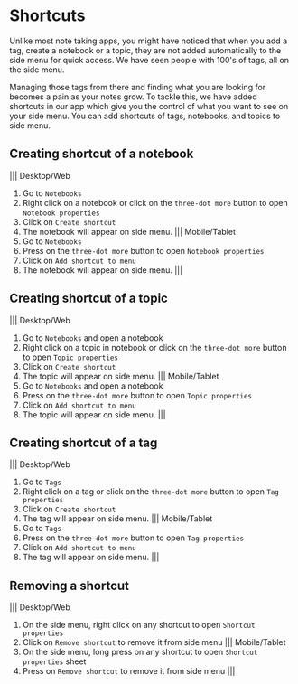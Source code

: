 # Shortcuts
Unlike most note taking apps, you might have noticed that when you add a tag, create a notebook or a topic, they are not added automatically to the side menu for quick access. We have seen people with 100's of tags, all on the side menu. 

Managing those tags from there and finding what you are looking for becomes a pain as your notes grow. To tackle this, we have added shortcuts in our app which give you the control of what you want to see on your side menu. You can add shortcuts of tags, notebooks, and topics to side menu.

## Creating shortcut of a notebook
||| Desktop/Web
1. Go to `Notebooks`
2. Right click on a notebook or click on the `three-dot more` button to open `Notebook properties`
3. Click on `Create shortcut`
4. The notebook will appear on side menu.
||| Mobile/Tablet
1. Go to `Notebooks`
2. Press on the `three-dot more` button to open `Notebook properties`
3. Click on `Add shortcut to menu`
4. The notebook will appear on side menu.
|||

## Creating shortcut of a topic
||| Desktop/Web
1. Go to `Notebooks` and open a notebook
2. Right click on a topic in notebook or click on the `three-dot more` button to open `Topic properties`
3. Click on `Create shortcut`
4. The topic will appear on side menu.
||| Mobile/Tablet
1. Go to `Notebooks` and open a notebook
2. Press on the `three-dot more` button to open `Topic properties`
3. Click on `Add shortcut to menu`
4. The topic will appear on side menu.
|||

## Creating shortcut of a tag
||| Desktop/Web
1. Go to `Tags`
2. Right click on a tag or click on the `three-dot more` button to open `Tag properties`
3. Click on `Create shortcut`
4. The tag will appear on side menu.
||| Mobile/Tablet
1. Go to `Tags`
2. Press on the `three-dot more` button to open `Tag properties`
3. Click on `Add shortcut to menu`
4. The tag will appear on side menu.
|||

## Removing a shortcut
||| Desktop/Web
1. On the side menu, right click on any shortcut to open `Shortcut properties`
2. Click on `Remove shortcut` to remove it from side menu
||| Mobile/Tablet
1. On the side menu, long press on any shortcut to open `Shortcut properties` sheet
2. Press on `Remove shortcut` to remove it from side menu
|||